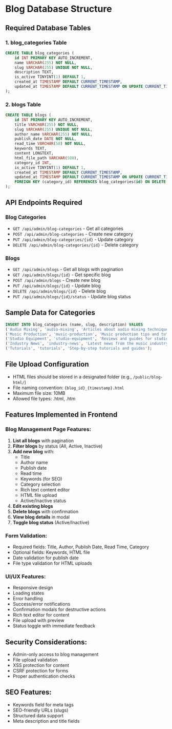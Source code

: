 # Blog Database Structure

## Required Database Tables

### 1. blog_categories Table
```sql
CREATE TABLE blog_categories (
    id INT PRIMARY KEY AUTO_INCREMENT,
    name VARCHAR(255) NOT NULL,
    slug VARCHAR(255) UNIQUE NOT NULL,
    description TEXT,
    is_active TINYINT(1) DEFAULT 1,
    created_at TIMESTAMP DEFAULT CURRENT_TIMESTAMP,
    updated_at TIMESTAMP DEFAULT CURRENT_TIMESTAMP ON UPDATE CURRENT_TIMESTAMP
);
```

### 2. blogs Table
```sql
CREATE TABLE blogs (
    id INT PRIMARY KEY AUTO_INCREMENT,
    title VARCHAR(255) NOT NULL,
    slug VARCHAR(255) UNIQUE NOT NULL,
    author_name VARCHAR(255) NOT NULL,
    publish_date DATE NOT NULL,
    read_time VARCHAR(50) NOT NULL,
    keywords TEXT,
    content LONGTEXT,
    html_file_path VARCHAR(500),
    category_id INT,
    is_active TINYINT(1) DEFAULT 1,
    created_at TIMESTAMP DEFAULT CURRENT_TIMESTAMP,
    updated_at TIMESTAMP DEFAULT CURRENT_TIMESTAMP ON UPDATE CURRENT_TIMESTAMP,
    FOREIGN KEY (category_id) REFERENCES blog_categories(id) ON DELETE SET NULL
);
```

## API Endpoints Required

### Blog Categories
- `GET /api/admin/blog-categories` - Get all categories
- `POST /api/admin/blog-categories` - Create new category
- `PUT /api/admin/blog-categories/{id}` - Update category
- `DELETE /api/admin/blog-categories/{id}` - Delete category

### Blogs
- `GET /api/admin/blogs` - Get all blogs with pagination
- `GET /api/admin/blogs/{id}` - Get specific blog
- `POST /api/admin/blogs` - Create new blog
- `PUT /api/admin/blogs/{id}` - Update blog
- `DELETE /api/admin/blogs/{id}` - Delete blog
- `PUT /api/admin/blogs/{id}/status` - Update blog status

## Sample Data for Categories
```sql
INSERT INTO blog_categories (name, slug, description) VALUES
('Audio Mixing', 'audio-mixing', 'Articles about audio mixing techniques'),
('Music Production', 'music-production', 'Music production tips and tutorials'),
('Studio Equipment', 'studio-equipment', 'Reviews and guides for studio equipment'),
('Industry News', 'industry-news', 'Latest news from the music industry'),
('Tutorials', 'tutorials', 'Step-by-step tutorials and guides');
```

## File Upload Configuration
- HTML files should be stored in a designated folder (e.g., `/public/blog-html/`)
- File naming convention: `{blog_id}_{timestamp}.html`
- Maximum file size: 10MB
- Allowed file types: .html, .htm

## Features Implemented in Frontend

### Blog Management Page Features:
1. **List all blogs** with pagination
2. **Filter blogs** by status (All, Active, Inactive)
3. **Add new blog** with:
   - Title
   - Author name
   - Publish date
   - Read time
   - Keywords (for SEO)
   - Category selection
   - Rich text content editor
   - HTML file upload
   - Active/Inactive status
4. **Edit existing blogs**
5. **Delete blogs** with confirmation
6. **View blog details** in modal
7. **Toggle blog status** (Active/Inactive)

### Form Validation:
- Required fields: Title, Author, Publish Date, Read Time, Category
- Optional fields: Keywords, HTML file
- Date validation for publish date
- File type validation for HTML uploads

### UI/UX Features:
- Responsive design
- Loading states
- Error handling
- Success/error notifications
- Confirmation modals for destructive actions
- Rich text editor for content
- File upload with preview
- Status toggle with immediate feedback

## Security Considerations:
- Admin-only access to blog management
- File upload validation
- XSS protection for content
- CSRF protection for forms
- Proper authentication checks

## SEO Features:
- Keywords field for meta tags
- SEO-friendly URLs (slugs)
- Structured data support
- Meta description and title fields 